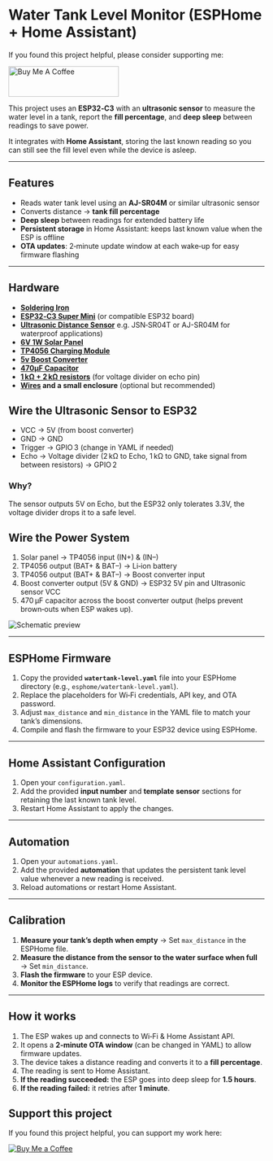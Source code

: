 # Water Tank Level Monitor (ESPHome + Home Assistant)

If you found this project helpful, please consider supporting me:  

<a href="https://www.buymeacoffee.com/kanejarrats" target="_blank"><img src="https://cdn.buymeacoffee.com/buttons/v2/default-blue.png" alt="Buy Me A Coffee" style="height: 60px !important;width: 217px !important;" ></a>



This project uses an **ESP32‑C3** with an **ultrasonic sensor** to measure the water level in a tank, report the **fill percentage**, and **deep sleep** between readings to save power.  

It integrates with **Home Assistant**, storing the last known reading so you can still see the fill level even while the device is asleep.  

---

## Features
- Reads water tank level using an **AJ-SR04M** or similar ultrasonic sensor  
- Converts distance → **tank fill percentage**  
- **Deep sleep** between readings for extended battery life  
- **Persistent storage** in Home Assistant: keeps last known value when the ESP is offline  
- **OTA updates**: 2‑minute update window at each wake‑up for easy firmware flashing  

---

## Hardware
- **[Soldering Iron](https://s.click.aliexpress.com/e/_oFJoBJz)**
- **[ESP32‑C3 Super Mini](https://s.click.aliexpress.com/e/_opsH2Xv)** (or compatible ESP32 board)  
- **[Ultrasonic Distance Sensor](https://s.click.aliexpress.com/e/_oocTPPV)** e.g. JSN‑SR04T or AJ-SR04M for waterproof applications)
- **[6V 1W Solar Panel](https://s.click.aliexpress.com/e/_onX79Zh)**
- **[TP4056 Charging Module](https://s.click.aliexpress.com/e/_omYIa87)**
- **[5v Boost Converter](https://s.click.aliexpress.com/e/_oBvVHe7)**
- **[470μF Capacitor](https://s.click.aliexpress.com/e/_oE1Fw4j)**
- **[1 kΩ + 2 kΩ resistors](https://s.click.aliexpress.com/e/_oFfpK9d)** (for voltage divider on echo pin)
- **[Wires](https://s.click.aliexpress.com/e/_oD4px7l) and a small enclosure** (optional but recommended)


## Wire the Ultrasonic Sensor to ESP32
- VCC → 5V (from boost converter)
- GND → GND
- Trigger → GPIO 3 (change in YAML if needed)
- Echo → Voltage divider (2 kΩ to Echo, 1 kΩ to GND, take signal from between resistors) → GPIO 2

### Why?
The sensor outputs 5V on Echo, but the ESP32 only tolerates 3.3V, the voltage divider drops it to a safe level.

## Wire the Power System
1. Solar panel → TP4056 input (IN+) & (IN–)
2. TP4056 output (BAT+ & BAT–) → Li‑ion battery
3. TP4056 output (BAT+ & BAT–) → Boost converter input
4. Boost converter output (5V & GND) → ESP32 5V pin and Ultrasonic sensor VCC
5. 470 µF capacitor across the boost converter output (helps prevent brown‑outs when ESP wakes up).

![Schematic preview](./ESP32-Water-Level-Sensor/Schematics.png)

---

## ESPHome Firmware
1. Copy the provided **`watertank-level.yaml`** file into your ESPHome directory (e.g., `esphome/watertank-level.yaml`).  
2. Replace the placeholders for Wi‑Fi credentials, API key, and OTA password.  
3. Adjust `max_distance` and `min_distance` in the YAML file to match your tank’s dimensions.  
4. Compile and flash the firmware to your ESP32 device using ESPHome.  

---

## Home Assistant Configuration
1. Open your `configuration.yaml`.  
2. Add the provided **input number** and **template sensor** sections for retaining the last known tank level.  
3. Restart Home Assistant to apply the changes.  

---

## Automation
1. Open your `automations.yaml`.  
2. Add the provided **automation** that updates the persistent tank level value whenever a new reading is received.  
3. Reload automations or restart Home Assistant.  

---

## Calibration
1. **Measure your tank’s depth when empty** → Set `max_distance` in the ESPHome file.  
2. **Measure the distance from the sensor to the water surface when full** → Set `min_distance`.  
3. **Flash the firmware** to your ESP device.  
4. **Monitor the ESPHome logs** to verify that readings are correct.  

---

## How it works
1. The ESP wakes up and connects to Wi‑Fi & Home Assistant API.  
2. It opens a **2‑minute OTA window** (can be changed in YAML) to allow firmware updates.  
3. The device takes a distance reading and converts it to a **fill percentage**.  
4. The reading is sent to Home Assistant.  
5. **If the reading succeeded:** the ESP goes into deep sleep for **1.5 hours**.  
6. **If the reading failed:** it retries after **1 minute**.

## Support this project
If you found this project helpful, you can support my work here:  

[![Buy Me a Coffee](https://img.shields.io/badge/Buy%20Me%20a%20Coffee-Donate-yellow?logo=buy-me-a-coffee)](https://buymeacoffee.com/kanejarrats)

